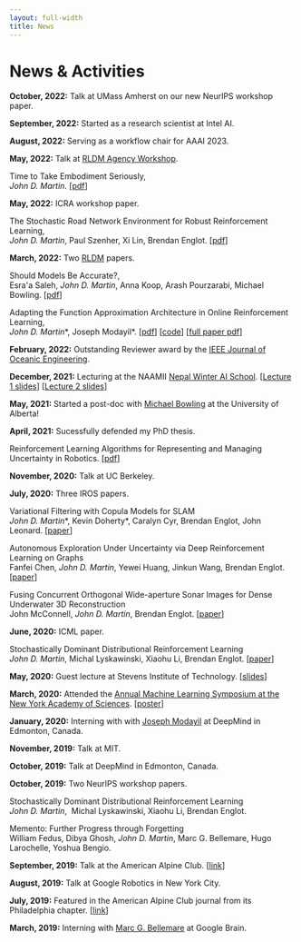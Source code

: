 ```yaml
---
layout: full-width
title: News
---
```


# News & Activities
**October, 2022:** Talk at UMass Amherst on our new NeurIPS workshop paper.

**September, 2022:** Started as a research scientist at Intel AI.

**August, 2022:** Serving as a workflow chair for AAAI 2023.

**May, 2022:** Talk at [RLDM Agency Workshop](https://sites.google.com/view/rl-as-agency/).

Time to Take Embodiment Seriously,   
*John D. Martin*.  [[pdf](/assets/papers/2022_rldm_agency_workshop.pdf)]  

**May, 2022:** ICRA workshop paper.

The Stochastic Road Network Environment for Robust Reinforcement Learning,   
*John D. Martin*, Paul Szenher, Xi Lin, Brendan Englot. [[pdf](/assets/papers/2022_icra_workshop_srn.pdf)] 

**March, 2022:** Two [RLDM](https://rldm.org) papers.

Should Models Be Accurate?,  
Esra'a Saleh, *John D. Martin*, Anna Koop, Arash Pourzarabi, Michael Bowling. [[pdf](/assets/papers/2022_rldm_useful_models.pdf)]

Adapting the Function Approximation Architecture in Online Reinforcement Learning,  
*John D. Martin*\*,  Joseph Modayil\*. [[pdf](/assets/papers/2022_rldm_frogs_eye.pdf)] [[code](https://github.com/jdmartin86/frogseye)] [[full paper pdf](https://arxiv.org/pdf/2106.09776)]


**February, 2022:** Outstanding Reviewer award by the [IEEE Journal of Oceanic Engineering](https://ieeeoes.org/publications/ieee-journal-of-oceanic-engineering/).

**December, 2021:** Lecturing at the NAAMII [Nepal Winter AI School](https://nepalschool.naamii.com.np). [[Lecture 1 slides](/assets/slides/2021-naamii-lec1.pdf)] [[Lecture 2 slides](/assets/slides/2021-naamii-lec2.pdf)]

**May, 2021:** Started a post-doc with [Michael Bowling](http://webdocs.cs.ualberta.ca/~bowling/index.html) at the University of Alberta!

**April, 2021:** Sucessfully defended my PhD thesis. 

Reinforcement Learning Algorithms for Representing and Managing Uncertainty in Robotics. [[pdf](/assets/papers/2021_dissertation.pdf)]

**November, 2020:** Talk at UC Berkeley.

**July, 2020:** Three IROS papers.

Variational Filtering with Copula Models for SLAM  
*John D. Martin**, Kevin Doherty\*, Caralyn Cyr, Brendan Englot, John Leonard. [[paper](https://arxiv.org/abs/2008.00504)]

Autonomous Exploration Under Uncertainty via Deep Reinforcement Learning on Graphs  
Fanfei Chen, *John D. Martin*, Yewei Huang, Jinkun Wang, Brendan Englot. [[paper](https://arxiv.org/abs/2007.12640)]

Fusing Concurrent Orthogonal Wide-aperture Sonar Images for Dense Underwater 3D Reconstruction  
John McConnell, *John D. Martin*, Brendan Englot. [[paper](https://arxiv.org/abs/2007.10407)]

**June, 2020:** ICML paper.

Stochastically Dominant Distributional Reinforcement Learning   
*John D. Martin*, Michal Lyskawinski, Xiaohu Li, Brendan Englot. [[paper](https://arxiv.org/abs/1905.07318)]

**May, 2020:** Guest lecture at Stevens Institute of Technology. [[slides](/assets/slides/2020-advanced_robotics_lecture.pdf)]

**March, 2020:** Attended the [Annual Machine Learning Symposium at the New York Academy of Sciences](https://www.nyas.org/events/2020/14th-annual-machine-learning-symposium/). [[poster](/assets/posters/2020-martin_etal-poster.pdf)]

**January, 2020:** Interning with with [Joseph Modayil](https://scholar.google.com/citations?user=G3pvUNEAAAAJ&hl=en) at DeepMind in Edmonton, Canada.

**November, 2019:** Talk at MIT. 

**October, 2019:** Talk at DeepMind in Edmonton, Canada.

**October, 2019:** Two NeurIPS workshop papers.

   Stochastically Dominant Distributional Reinforcement Learning  
   *John D. Martin*,  Michal Lyskawinski, Xiaohu Li, Brendan Englot.   
   
   Memento: Further Progress through Forgetting  
   William Fedus, Dibya Ghosh, *John D. Martin*, Marc G. Bellemare, Hugo Larochelle, Yoshua Bengio.

**September, 2019:** Talk at the American Alpine Club. [[link](https://www.phillychapter-aac.org/journal/2019/9/06/john)]

**August, 2019:** Talk at Google Robotics in New York City.

**July, 2019:** Featured in the American Alpine Club journal from its Philadelphia chapter. [[link](https://www.phillychapter-aac.org/journal/2019/6/29/mentoring-program-spotlight-john-martin)] 

**March, 2019:** Interning with [Marc G. Bellemare](https://scholar.google.com/citations?user=uyYPun0AAAAJ&hl=en#) at Google Brain.

